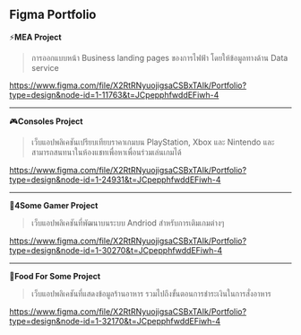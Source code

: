 
## Figma Portfolio
 ⚡**MEA Project**

> การออกแบบหน้า Business landing pages ของการไฟฟ้า โดยให้ข้อมูลทางด้าน Data service

https://www.figma.com/file/X2RtRNyuojigsaCSBxTAIk/Portfolio?type=design&node-id=1-11763&t=JCpepphfwddEFiwh-4
<hr>

🎮**Consoles Project**

> เว็บแอปพลิเคชันเปรียบเทียบราคาเกมบน PlayStation, Xbox และ Nintendo และสามารถสนทนาในห้องแชทเพื่อหาเพื่อนร่วมเล่นเกมได้

https://www.figma.com/file/X2RtRNyuojigsaCSBxTAIk/Portfolio?type=design&node-id=1-24931&t=JCpepphfwddEFiwh-4

<hr>

💸**4Some Gamer Project**

> เว็บแอปพลิเคชันที่พัฒนาบนระบบ Andriod สำหรับการเติมเกมต่างๆ

https://www.figma.com/file/X2RtRNyuojigsaCSBxTAIk/Portfolio?type=design&node-id=1-30270&t=JCpepphfwddEFiwh-4
<hr>

🍱**Food For Some Project**

> เว็บแอปพลิเคชันที่แสดงข้อมูลร้านอาหาร รวมไปถึงขั้นตอนการชำระเงินในการสั่งอาหาร

https://www.figma.com/file/X2RtRNyuojigsaCSBxTAIk/Portfolio?type=design&node-id=1-32170&t=JCpepphfwddEFiwh-4
